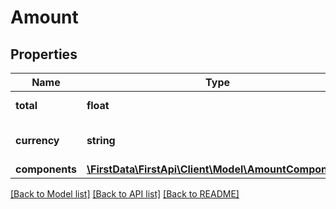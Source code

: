 # Amount

## Properties
Name | Type | Description | Notes
------------ | ------------- | ------------- | -------------
**total** | **float** | Amount total. | 
**currency** | **string** | ISO 4217 currency code. | 
**components** | [**\FirstData\FirstApi\Client\Model\AmountComponents**](AmountComponents.md) |  | [optional] 

[[Back to Model list]](../README.md#documentation-for-models) [[Back to API list]](../README.md#documentation-for-api-endpoints) [[Back to README]](../README.md)


